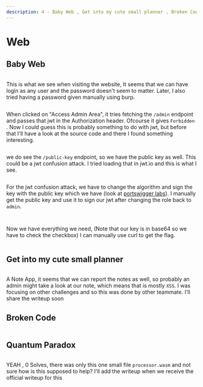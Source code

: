 ```yaml
---
description: 4 - Baby Web , Get into my cute small planner , Broken Code , Quantom Paradox
---
```


# Web

## Baby Web

<figure><img src="../../.gitbook/assets/image (4) (1) (1) (1) (1) (1) (1).png" alt=""><figcaption></figcaption></figure>

This is what we see when visiting the website, It seems that we can have login as any user and the password doesn't seem to matter. Later, I also tried having a password given manually using burp.

<figure><img src="../../.gitbook/assets/image (1) (1) (1) (1) (1) (1) (1) (1) (1) (1).png" alt=""><figcaption></figcaption></figure>

When clicked on "Access Admin Area", it tries fetching the `/admin` endpoint and passes that jwt in the Authorization header. Ofcourse it gives `Forbidden` . Now I could guess this is probably something to do with jwt, but before that I'll have a look at the source code and there I found something interesting.&#x20;

<figure><img src="../../.gitbook/assets/image (3) (1) (1) (1) (1) (1) (1) (1).png" alt=""><figcaption></figcaption></figure>

we do see the `/public-key` endpoint, so we have the public key as well. This could be a jwt confusion attack. I tried loading that in jwt.io and this is what I see.&#x20;

<figure><img src="../../.gitbook/assets/image (2) (1) (1) (1) (1) (1) (1) (1).png" alt=""><figcaption></figcaption></figure>

For the jwt confusion attack, we have to change the algorithm and sign the key with the public key which we have (look at [portswigger labs](https://portswigger.net/web-security/jwt/algorithm-confusion)). I manually get the public key and use it to sign our jwt after changing the role back to `admin`.&#x20;

<figure><img src="../../.gitbook/assets/image (4) (1) (1) (1) (1) (1) (1) (1).png" alt=""><figcaption></figcaption></figure>

<figure><img src="../../.gitbook/assets/image (5) (1) (1) (1) (1) (1).png" alt=""><figcaption></figcaption></figure>

Now we have everything we need, (Note that our key is in base64 so we have to check the checkbox) I can manually use curl to get the flag.

<figure><img src="../../.gitbook/assets/image (6) (1) (1) (1) (1).png" alt=""><figcaption></figcaption></figure>

## Get into my cute small planner

<figure><img src="../../.gitbook/assets/image (11) (1).png" alt=""><figcaption></figcaption></figure>

A Note App, it seems that we can report the notes as well, so probably an admin might take a look at our note, which means that is mostly `XSS`. I was focusing on other challenges and so this was done by other teammate. I'll share the writeup soon

## Broken Code

<figure><img src="../../.gitbook/assets/image (16) (1).png" alt=""><figcaption></figcaption></figure>

## Quantum Paradox

<figure><img src="../../.gitbook/assets/image (17) (1).png" alt=""><figcaption></figcaption></figure>

YEAH , 0 Solves, there was only this one small file `processor.wasm` and not sure how is this supposed to help? I'll add the writeup when we receive the official writeup for this

<figure><img src="../../.gitbook/assets/image (18) (1).png" alt=""><figcaption></figcaption></figure>



